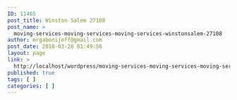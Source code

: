```yaml
---
ID: 11465
post_title: Winston Salem 27108
post_name: >
  moving-services-moving-services-moving-services-winstonsalem-27108
author: mrgabonijeff@gmail.com
post_date: 2018-03-28 01:49:56
layout: page
link: >
  http://localhost/wordpress/moving-services-moving-services-moving-services-winstonsalem-27108/
published: true
tags: [ ]
categories: [ ]
---
```

